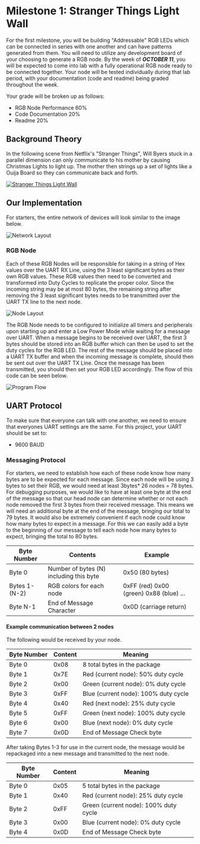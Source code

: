 # Milestone 1: Stranger Things Light Wall
For the first milestone, you will be building "Addressable" RGB LEDs which can be connected in series with one another and can have patterns generated from them. You will need to utilize any development board of your choosing to generate a RGB node. By the week of _**OCTOBER 11**_, you will be expected to come into lab with a fully operational RGB node ready to be connected together. Your node will be tested individually during that lab period, with your documentation (code and readme) being graded throughout the week.

Your grade will be broken up as follows:
* RGB Node Performance 60%
* Code Documentation 20%
* Readme 20%

## Background Theory
In the following scene from Netflix's "Stranger Things", Will Byers stuck in a parallel dimension can only communicate to his mother by causing Christmas Lights to light up. The mother then strings up a set of lights like a Ouija Board so they can communicate back and forth.

[![Stranger Things Light Wall](https://i.gyazo.com/0ec40d564af88528784912d678e72122.jpg)](https://www.youtube.com/watch?v=BlVN5Ukp7c8 "Stranger Things - Lights Wall Scene [Leg PT-BR]")

## Our Implementation

For starters, the entire network of devices will look similar to the image below.

![Network Layout](https://i.gyazo.com/9786b254eafdff55ef3b9259d1c7dbf9.png)

### RGB Node

Each of these RGB Nodes will be responsible for taking in a string of Hex values over the UART RX Line, using the 3 least significant bytes as their own RGB values. These RGB values then need to be converted and transformed into Duty Cycles to replicate the proper color. Since the incoming string may be at most 80 bytes, the remaining string after removing the 3 least significant bytes needs to be transmitted over the UART TX line to the next node.

![Node Layout](https://i.gyazo.com/b9eb35f557c10cead61346034936084b.png)

The RGB Node needs to be configured to initialize all timers and peripherals upon starting up and enter a Low Power Mode while waiting for a message over UART. When a message begins to be received over UART, the first 3 bytes should be stored into an RGB buffer which can then be used to set the duty cycles for the RGB LED. The rest of the message should be placed into a UART TX buffer and when the incoming message is complete, should then be sent out over the UART TX Line. Once the message has been transmitted, you should then set your RGB LED accordingly. The flow of this code can be seen below.

![Program Flow](https://i.gyazo.com/2cd40704327b558c01df0fb9c098e0e1.png)

## UART Protocol
To make sure that everyone can talk with one another, we need to ensure that everyones UART settings are the same. For this project, your UART should be set to:
* 9600 BAUD

### Messaging Protocol
For starters, we need to establish how each of these node know how many bytes are to be expected for each message. Since each node will be using 3 bytes to set their RGB, we would need at least 3bytes\* 26 nodes = 78 bytes. For debugging purposes, we would like to have at least one byte at the end of the message so that our head node can determine whether or not each node removed the first 3 bytes from their received message. This means we will need an additional byte at the end of the message, bringing our total to 79 bytes. It would also be extremely convenient if each node could know how many bytes to expect in a message. For this we can easily add a byte to the beginning of our message to tell each node how many bytes to expect, bringing the total to 80 bytes. 

| Byte Number |  Contents | Example |
| ----------- | --------- | ------- |
| Byte 0      | Number of bytes (N) including this byte | 0x50 (80 bytes) |
| Bytes 1-(N-2) | RGB colors for each node | 0xFF (red) 0x00 (green) 0x88 (blue) ... |
| Byte N-1 | End of Message Character | 0x0D (carriage return) |

#### Example communication between 2 nodes
The following would be received by your node.

| Byte Number | Content | Meaning |
| ----------- | ------- | ------- |
| Byte 0      | 0x08    | 8 total bytes in the package |
| Byte 1      | 0x7E    | Red (current node): 50% duty cycle |
| Byte 2      | 0x00    | Green (current node): 0% duty cycle |
| Byte 3      | 0xFF    | Blue (current node): 100% duty cycle |
| Byte 4      | 0x40    | Red (next node): 25% duty cycle |
| Byte 5      | 0xFF    | Green (next node): 100% duty cycle |
| Byte 6      | 0x00    | Blue (next node): 0% duty cycle |
| Byte 7      | 0x0D    | End of Message Check byte |

After taking Bytes 1-3 for use in the current node, the message would be repackaged into a new message and transmitted to the next node.

| Byte Number | Content | Meaning |
| ----------- | ------- | ------- |
| Byte 0      | 0x05    | 5 total bytes in the package |
| Byte 1      | 0x40    | Red (current node): 25% duty cycle |
| Byte 2      | 0xFF    | Green (current node): 100% duty cycle |
| Byte 3      | 0x00    | Blue (current node): 0% duty cycle |
| Byte 4      | 0x0D    | End of Message Check byte |

